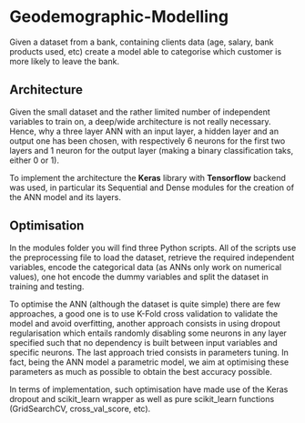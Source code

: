 # **Geodemographic-Modelling**
Given a dataset from a bank, containing clients data (age, salary, bank products used, etc) create a model able to categorise which customer is more likely to leave the bank.

## **Architecture**
Given the small dataset and the rather limited number of independent variables to train on, a deep/wide architecture is not really necessary. Hence, why a three layer ANN with an input layer, a hidden layer and an output one has been chosen, with respectively 6 neurons for the first two layers and 1 neuron for the output layer (making a binary classification taks, either 0 or 1).

To implement the architecture the **Keras** library with **Tensorflow** backend was used, in particular its Sequential and Dense modules for the creation of the ANN model and its layers.

## **Optimisation**
In the modules folder you will find three Python scripts. All of the scripts use the preprocessing file to load the dataset, retrieve the required independent variables, encode the categorical data (as ANNs only work on numerical values), one hot encode the dummy variables and split the dataset in training and testing.

To optimise the ANN (although the dataset is quite simple) there are few approaches, a good one is to use K-Fold cross validation to validate the model and avoid overfitting, another approach consists in using dropout regularisation which entails randomly disabling some neurons in any layer specified such that no dependency is built between input variables and specific neurons. The last approach tried consists in parameters tuning. In fact, being the ANN model a parametric model, we aim at optimising these parameters as much as possible to obtain the best accuracy possible.

In terms of implementation, such optimisation have made use of the Keras dropout and scikit_learn wrapper as well as pure scikit_learn functions (GridSearchCV, cross_val_score, etc).
